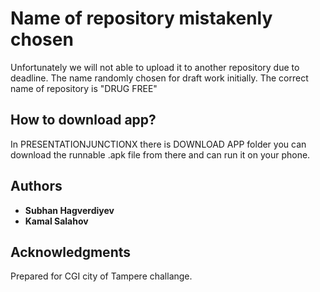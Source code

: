 # Name of repository mistakenly chosen
Unfortunately we will not able to upload it to another repository due to deadline. The name randomly chosen for draft work initially. The correct name of repository is "DRUG FREE"


## How to download app?

In PRESENTATIONJUNCTIONX there is DOWNLOAD APP folder you can download the runnable .apk file from there and can run it on your phone.




## Authors

* **Subhan Hagverdiyev** 
* **Kamal Salahov** 


## Acknowledgments
Prepared for CGI city of Tampere challange.


